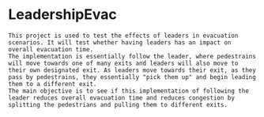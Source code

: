 # LeadershipEvac
 
    This project is used to test the effects of leaders in evacuation scenarios. It will test whether having leaders has an impact on overall evacuation time. 
    The implementation is essentially follow the leader, where pedestrains will move towards one of many exits and leaders will also move to their own designated exit. As leaders move towards their exit, as they pass by pedestrains, they essentially "pick them up" and begin leading them to a different exit.
    The main objective is to see if this implementation of following the leader reduces overall evacuation time and reduces congestion by splitting the pedestrians and pulling them to different exits. 